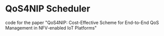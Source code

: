 # QoS4NIP Scheduler

code for the paper "QoS4NIP: Cost-Effective Scheme for End-to-End QoS Management in NFV-enabled IoT Platforms"

